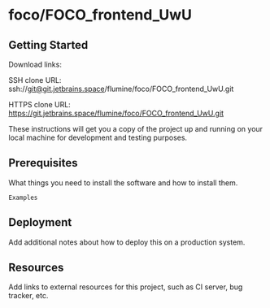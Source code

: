 # foco/FOCO_frontend_UwU



## Getting Started

Download links:

SSH clone URL: ssh://git@git.jetbrains.space/flumine/foco/FOCO_frontend_UwU.git

HTTPS clone URL: https://git.jetbrains.space/flumine/foco/FOCO_frontend_UwU.git



These instructions will get you a copy of the project up and running on your local machine for development and testing purposes.

## Prerequisites

What things you need to install the software and how to install them.

```
Examples
```

## Deployment

Add additional notes about how to deploy this on a production system.

## Resources

Add links to external resources for this project, such as CI server, bug tracker, etc.
